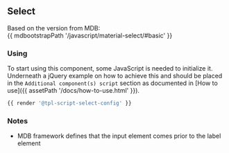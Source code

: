## Select

Based on the version from MDB:<br>
{{ mdbootstrapPath '/javascript/material-select/#basic' }}

### Using

To start using this component, some JavaScript is needed to initialize it.<br>
Underneath a jQuery example on how to achieve this and should be placed in the `Additional component(s) script` section as documented in [How to use]({{ assetPath '/docs/how-to-use.html' }}).

```javascript
{{ render '@tpl-script-select-config' }}
```

### Notes

* MDB framework defines that the input element comes prior to the label element
